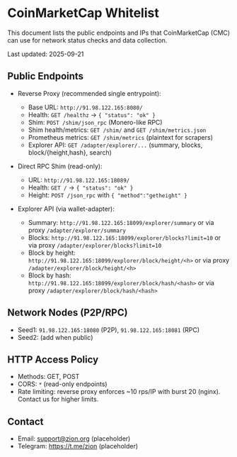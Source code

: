 # CoinMarketCap Whitelist

This document lists the public endpoints and IPs that CoinMarketCap (CMC) can use for network status checks and data collection.

Last updated: 2025-09-21

## Public Endpoints

- Reverse Proxy (recommended single entrypoint):
  - Base URL: `http://91.98.122.165:8080/`
  - Health: `GET /healthz` → `{ "status": "ok" }`
  - Shim: `POST /shim/json_rpc` (Monero-like RPC)
  - Shim health/metrics: `GET /shim/` and `GET /shim/metrics.json`
  - Prometheus metrics: `GET /shim/metrics` (plaintext for scrapers)
  - Explorer API: `GET /adapter/explorer/...` (summary, blocks, block/{height,hash}, search)

- Direct RPC Shim (read-only):
  - URL: `http://91.98.122.165:18089/`
  - Health: `GET /` → `{ "status": "ok" }`
  - Height: `POST /json_rpc` with `{ "method":"getheight" }`

- Explorer API (via wallet-adapter):
  - Summary: `http://91.98.122.165:18099/explorer/summary` or via proxy `/adapter/explorer/summary`
  - Blocks: `http://91.98.122.165:18099/explorer/blocks?limit=10` or via proxy `/adapter/explorer/blocks?limit=10`
  - Block by height: `http://91.98.122.165:18099/explorer/block/height/<h>` or via proxy `/adapter/explorer/block/height/<h>`
  - Block by hash: `http://91.98.122.165:18099/explorer/block/hash/<hash>` or via proxy `/adapter/explorer/block/hash/<hash>`

## Network Nodes (P2P/RPC)

- Seed1: `91.98.122.165:18080` (P2P), `91.98.122.165:18081` (RPC)
- Seed2: (add when public)

## HTTP Access Policy

- Methods: GET, POST
- CORS: `*` (read-only endpoints)
- Rate limiting: reverse proxy enforces ~10 rps/IP with burst 20 (nginx). Contact us for higher limits.

## Contact

- Email: support@zion.org (placeholder)
- Telegram: https://t.me/zion (placeholder)
